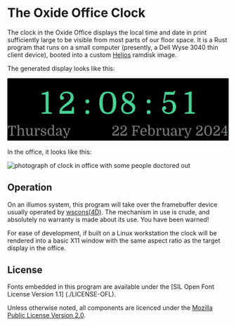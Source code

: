 # The Oxide Office Clock

The clock in the Oxide Office displays the local time and date in print
sufficiently large to be visible from most parts of our floor space.  It is a
Rust program that runs on a small computer (presently, a Dell Wyse 3040 thin
client device), booted into a custom
[Helios](https://github.com/oxidecomputer/helios) ramdisk image.

The generated display looks like this:

![pixel perfect screenshot of clock](./.github/images/clock.png)

In the office, it looks like this:

![photograph of clock in office with some people doctored
out](./.github/images/insitu.jpg)

## Operation

On an illumos system, this program will take over the framebuffer device
usually operated by [wscons(4D)](https://illumos.org/man/4D/wscons).  The
mechanism in use is crude, and absolutely no warranty is made about its
use.  You have been warned!

For ease of development, if built on a Linux workstation the clock will be
rendered into a basic X11 window with the same aspect ratio as the target
display in the office.

## License

Fonts embedded in this program are available under the [SIL Open Font License
Version 1.1] (./LICENSE-OFL).

Unless otherwise noted, all components are licenced under the [Mozilla Public
License Version 2.0](./LICENSE).
